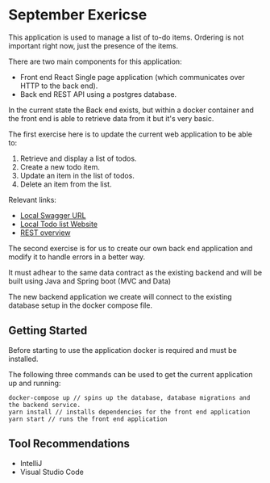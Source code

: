 # September Exericse

This application is used to manage a list of to-do items. Ordering is not important right now, just the presence of the items.

There are two main components for this application:
* Front end React Single page application (which communicates over HTTP to the back end).
* Back end REST API using a postgres database.


In the current state the Back end exists, but within a docker container and the front end is able to retrieve data from it but it's very basic.

The first exercise here is to update the current web application to be able to:
1. Retrieve and display a list of todos.
2. Create a new todo item.
3. Update an item in the list of todos.
4. Delete an item from the list.

Relevant links:
- [Local Swagger URL](http://localhost/swagger/index.html)
- [Local Todo list Website](http://localhost:3000/)
- [REST overview](https://restfulapi.net/)

The second exercise is for us to create our own back end application and modify it to handle errors in a better way.

It must adhear to the same data contract as the existing backend and will be built using Java and Spring boot (MVC and Data)

The new backend application we create will connect to the existing database setup in the docker compose file.


## Getting Started

Before starting to use the application docker is required and must be installed.

The following three commands can be used to get the current application up and running:

```
docker-compose up // spins up the database, database migrations and the backend service.
yarn install // installs dependencies for the front end application
yarn start // runs the front end application
```

## Tool Recommendations
- IntelliJ
- Visual Studio Code 